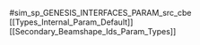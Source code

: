 #sim_sp_GENESIS_INTERFACES_PARAM_src_cbe
[[Types_Internal_Param_Default]]
[[Secondary_Beamshape_Ids_Param_Types]]

